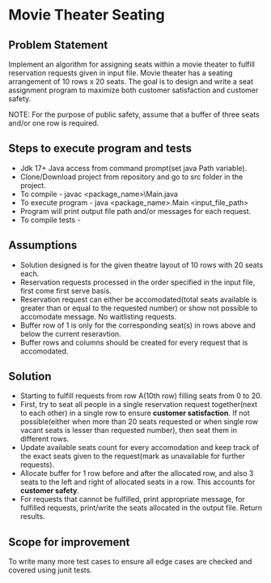 # Movie Theater Seating

## Problem Statement
Implement an algorithm for assigning seats within a movie theater to fulfill reservation requests given in input file. Movie theater has a seating arrangement of 10 rows x 20 seats. The goal is to design and write a seat assignment program to maximize both customer satisfaction and customer safety. 

NOTE: For the purpose of public safety, assume that a buffer of three seats and/or one row is required.

## Steps to execute program and tests
* Jdk 17+ Java access from command prompt(set java Path variable). 
* Clone/Download project from repository and go to src folder in the project. 
* To compile - javac <package_name>\Main.java
* To execute program - java <package_name>.Main <input_file_path>
* Program will print output file path and/or messages for each request.
* To compile tests - 

## Assumptions
* Solution designed is for the given theatre layout of 10 rows with 20 seats each.
* Reservation requests processed in the order specified in the input file, first come first serve basis.
* Reservation request can either be accomodated(total seats available is greater than or equal to the requested number) or show not possible to accomodate message. No waitlisting requests.
* Buffer row of 1 is only for the corresponding seat(s) in rows above and below the current reseravtion. 
* Buffer rows and columns should be created for every request that is accomodated.

## Solution 
* Starting to fulfill requests from row A(10th row) filling seats from 0 to 20.
* First, try to seat all people in a single reservation request together(next to each other) in a single row to ensure **customer satisfaction**. If not possible(either when more than 20 seats requested or when single row vacant seats is lesser than requested number), then seat them in different rows.
* Update available seats count for every accomodation and keep track of the exact seats given to the request(mark as unavailable for further requests).
* Allocate buffer for 1 row before and after the allocated row, and also 3 seats to the left and right of allocated seats in a row. This accounts for **customer safety**.
* For requests that cannot be fulfilled, print appropriate message, for fulfilled requests, print/write the seats allocated in the output file. Return results.

## Scope for improvement
To write many more test cases to ensure all edge cases are checked and covered using junit tests. 
